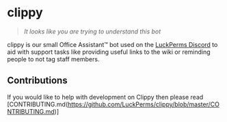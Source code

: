 # clippy
> *It looks like you are trying to understand this bot*

clippy is our small Office Assistant:tm: bot used on the [LuckPerms Discord](https://discord.gg/luckperms) to aid with support tasks like providing useful links to the wiki or reminding people to not tag staff members.

## Contributions

If you would like to help with development on Clippy then please read [CONTRIBUTING.md(https://github.com/LuckPerms/clippy/blob/master/CONTRIBUTING.md)]
